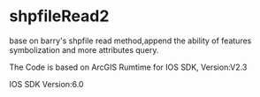shpfileRead2
============

base on barry's shpfile read method,append the ability of features symbolization and more attributes query.

The Code is based on ArcGIS Rumtime for IOS SDK, Version:V2.3

IOS SDK Version:6.0
